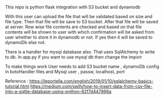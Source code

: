 This repo is python flask integration with S3 bucket and dynamodb

With this user can upload the file that will be validated based on size and file type.
Then that file will be save to S3 bucket.
After that file will be saved at server. Row wise file contents are checked and based on that 
file contents will be shown to user with which confirmation will be asked from user whether
to store it in dynamodb or not. If yes then it will be saved to dynamoDb else not.

There is a handler for mysql database also. That uses SqlAlchemy to write to db.
In app.py if you want to use mysql db then change the import

To make things work 
User needs to add S3 bucket name , dynamoDb config in botoHandler files and Mysql user , passw, localhost, port

Reference : 
https://leportella.com/english/2019/01/10/sqlalchemy-basics-tutorial.html
https://medium.com/swlh/how-to-insert-data-from-csv-file-into-a-sqlite-database-using-python-82f7d447866a